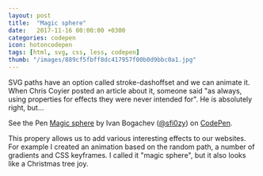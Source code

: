 ```yaml
---
layout: post
title:  "Magic sphere"
date:   2017-11-16 00:00:00 +0300
categories: codepen
icon: hotoncodepen
tags: [html, svg, css, less, codepen]
thumb: "/images/889cf5fbff8dc417957f00b0d9bbc0a1.jpg"
---
```


SVG paths have an option called stroke-dashoffset and we can animate it. When Chris Coyier posted an article about it, someone said "as always, using properties for effects they were never intended for". He is absolutely right, but...

<p data-height="409" data-theme-id="light" data-slug-hash="JOrGjX" data-default-tab="css,result" data-user="sfi0zy" data-embed-version="2" data-pen-title="Magic sphere" class="codepen">See the Pen <a href="https://codepen.io/sfi0zy/pen/JOrGjX/">Magic sphere</a> by Ivan Bogachev (<a href="https://codepen.io/sfi0zy">@sfi0zy</a>) on <a href="https://codepen.io">CodePen</a>.</p>
<script async src="https://production-assets.codepen.io/assets/embed/ei.js"></script>

This propery allows us to add various interesting effects to our websites. For example I created an animation based on the random path, a number of gradients and CSS keyframes. I called it "magic sphere", but it also looks like a Christmas tree joy.

